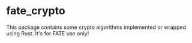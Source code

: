# fate_crypto

This package contains some crypto algorithms implemented or wrapped
using Rust. It's for FATE use only!
